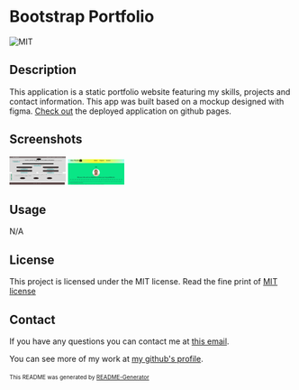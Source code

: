 # Bootstrap Portfolio
![MIT](https://img.shields.io/badge/License-MIT-yellow.svg)

## Description

This application is a static portfolio website featuring my skills, projects and contact information. This app was built based on a mockup designed with figma. [Check out](https://iosazee.github.io/Bootstrap-Portfolio/) the deployed application on github pages.


## Screenshots

<div display="flex">
<img src="./images/Frame.svg" width="100" height="50">
<img src="./images/screenshot2.png" width="100">

</div>

## Usage

N/A

## License
This project is licensed under the MIT license. Read the fine print of [MIT license](https://opensource.org/licenses/MIT)



## Contact

If you have any questions you can contact me at [this email](iosazee1@gmail.com).

You can see more of my work at [my github's profile](https://github.com/iosazee).



<font size="1">This README was generated by [README-Generator](https://github.com/iosazee/README-Generator)</font>


